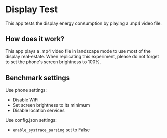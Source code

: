 # Display Test
This app tests the display energy consumption by playing a .mp4 video file.

## How does it work?
This app plays a .mp4 video file in landscape mode to use most of the display real-estate. When replicating this experiment, please do not forget to set the phone's screen brightness to 100%.

## Benchmark settings
Use phone settings:
* Disable WiFi
* Set screen brightness to its minimum
* Disable location services

Use config.json settings:
* `enable_systrace_parsing` set to False
